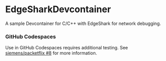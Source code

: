 # EdgeSharkDevcontainer
A sample Devcontainer for C/C++ with EdgeShark for network debugging.

### GitHub Codespaces
Use in GitHub Codespaces requires additional testing. See [siemens/packetflix #8](https://github.com/siemens/packetflix/issues/8) for more information.
